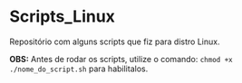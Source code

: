 # Scripts_Linux

Repositório com alguns scripts que fiz para distro Linux.

**OBS:** Antes de rodar os scripts, utilize o comando: `chmod +x ./nome_do_script.sh` para habilitalos.
